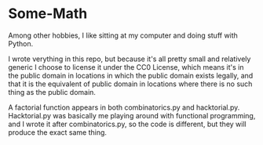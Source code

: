 Some-Math
=========

Among other hobbies, I like sitting at my computer and doing stuff with Python.

I wrote verything in this repo, but because it's all pretty small and relatively generic I choose to license it under the CC0 License, which means it's in the public domain in locations in which the public domain exists legally, and that it is the equivalent of public domain in locations where there is no such thing as the public domain.

A factorial function appears in both combinatorics.py and hacktorial.py. Hacktorial.py was basically me playing around with functional programming, and I wrote it after combinatorics.py, so the code is different, but they will produce the exact same thing.
